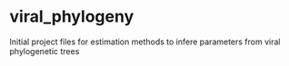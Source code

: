 # viral_phylogeny
Initial project files for estimation methods to infere parameters from viral phylogenetic trees 
